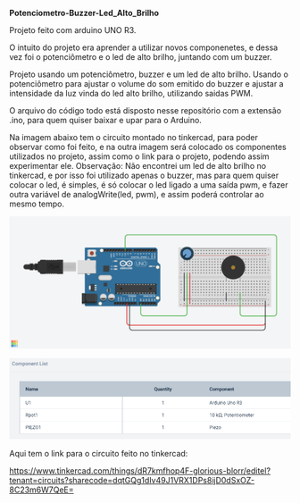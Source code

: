 **Potenciometro-Buzzer-Led_Alto_Brilho**

Projeto feito com arduino UNO R3.

O intuito do projeto era aprender a utilizar novos componenetes, e dessa vez foi o potenciômetro e o led de alto brilho, juntando com um buzzer.

Projeto usando um potenciômetro, buzzer e um led de alto brilho. Usando o potenciômetro para ajustar o volume do som emitido do buzzer e ajustar a intensidade da luz vinda do led alto brilho, utilizando saidas PWM. 

O arquivo do código todo está disposto nesse repositório com a extensão .ino, para quem quiser baixar e upar para o
Arduino.

Na imagem abaixo tem o circuito montado no tinkercad, para poder observar como foi feito, e na outra imagem será colocado os componentes utilizados no projeto, assim como o link para o projeto, podendo assim experimentar ele.
Observação: Não encontrei um led de alto brilho no tinkercad, e por isso foi utilizado apenas o buzzer, mas para quem quiser colocar o led, é simples, é só colocar o led ligado a uma saída pwm, e fazer outra variável de analogWrite(led, pwm), e assim poderá controlar ao mesmo tempo.

![Screenshot Circuito](https://github.com/SquirrelArteeDesign/Potenciometro-Buzzer-Led_Alto_Brilho/blob/master/images/Circuito.png)

![Screenshot - Componenetes](https://github.com/SquirrelArteeDesign/Potenciometro-Buzzer-Led_Alto_Brilho/blob/master/images/Componentes.png)

Aqui tem o link para o circuito feito no tinkercad:

https://www.tinkercad.com/things/dR7kmfhop4F-glorious-blorr/editel?tenant=circuits?sharecode=dqtGQg1dIv49J1VRX1DPs8ijD0dSxOZ-8C23m6W7QeE=

